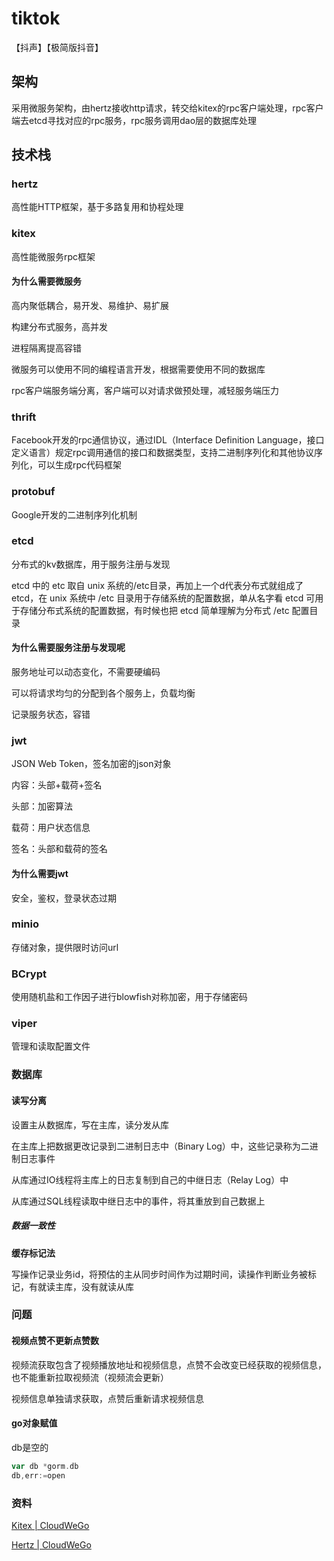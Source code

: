 # tiktok

【抖声】【极简版抖音】

## 架构

采用微服务架构，由hertz接收http请求，转交给kitex的rpc客户端处理，rpc客户端去etcd寻找对应的rpc服务，rpc服务调用dao层的数据库处理

## 技术栈

### hertz

高性能HTTP框架，基于多路复用和协程处理

### kitex

高性能微服务rpc框架

#### 为什么需要微服务

高内聚低耦合，易开发、易维护、易扩展

构建分布式服务，高并发

进程隔离提高容错

微服务可以使用不同的编程语言开发，根据需要使用不同的数据库

rpc客户端服务端分离，客户端可以对请求做预处理，减轻服务端压力

### thrift

Facebook开发的rpc通信协议，通过IDL（Interface Definition Language，接口定义语言）规定rpc调用通信的接口和数据类型，支持二进制序列化和其他协议序列化，可以生成rpc代码框架

### protobuf

Google开发的二进制序列化机制

### etcd

分布式的kv数据库，用于服务注册与发现

etcd 中的 etc 取自 unix 系统的/etc目录，再加上一个d代表分布式就组成了 etcd，在 unix 系统中 /etc 目录用于存储系统的配置数据，单从名字看 etcd 可用于存储分布式系统的配置数据，有时候也把 etcd 简单理解为分布式 /etc 配置目录

#### 为什么需要服务注册与发现呢

服务地址可以动态变化，不需要硬编码

可以将请求均匀的分配到各个服务上，负载均衡

记录服务状态，容错

### jwt

JSON Web Token，签名加密的json对象

内容：头部+载荷+签名

头部：加密算法

载荷：用户状态信息

签名：头部和载荷的签名

#### 为什么需要jwt

安全，鉴权，登录状态过期

### minio

存储对象，提供限时访问url

### BCrypt

使用随机盐和工作因子进行blowfish对称加密，用于存储密码

### viper

管理和读取配置文件

### 数据库

#### 读写分离

设置主从数据库，写在主库，读分发从库

在主库上把数据更改记录到二进制日志中（Binary Log）中，这些记录称为二进制日志事件

从库通过IO线程将主库上的日志复制到自己的中继日志（Relay Log）中

从库通过SQL线程读取中继日志中的事件，将其重放到自己数据上

##### 数据一致性

**缓存标记法**

写操作记录业务id，将预估的主从同步时间作为过期时间，读操作判断业务被标记，有就读主库，没有就读从库

### 问题

#### 视频点赞不更新点赞数

视频流获取包含了视频播放地址和视频信息，点赞不会改变已经获取的视频信息，也不能重新拉取视频流（视频流会更新）

视频信息单独请求获取，点赞后重新请求视频信息

#### go对象赋值

db是空的

```go
var db *gorm.db
db,err:=open
```

### 资料

[Kitex | CloudWeGo](https://www.cloudwego.io/zh/docs/kitex)

[Hertz | CloudWeGo](https://www.cloudwego.io/zh/docs/hertz/)
